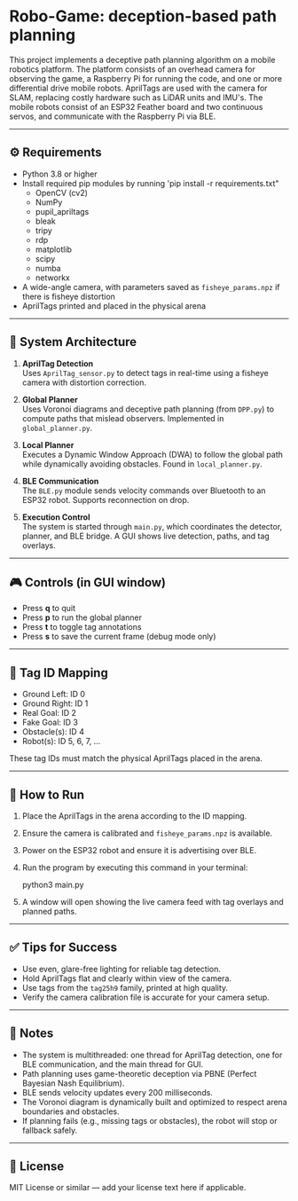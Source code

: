 # Robo-Game: deception-based path planning

This project implements a deceptive path planning algorithm on a mobile robotics platform. The platform consists of an overhead camera for observing the game, a Raspberry Pi for running the code, and one or more differential drive mobile robots. AprilTags are used with the camera for SLAM, replacing costly hardware such as LiDAR units and IMU's. The mobile robots consist of an ESP32 Feather board and two continuous servos, and communicate with the Raspberry Pi via BLE.

---

## ⚙️ Requirements

- Python 3.8 or higher
- Install required pip modules by running 'pip install -r requirements.txt"
   - OpenCV (cv2)
   - NumPy
   - pupil_apriltags
   - bleak
   - tripy
   - rdp
   - matplotlib
   - scipy
   - numba
   - networkx
- A wide-angle camera, with parameters saved as `fisheye_params.npz` if there is fisheye distortion
- AprilTags printed and placed in the physical arena

---

## 🧠 System Architecture

1. **AprilTag Detection**  
   Uses `AprilTag_sensor.py` to detect tags in real-time using a fisheye camera with distortion correction.

2. **Global Planner**  
   Uses Voronoi diagrams and deceptive path planning (from `DPP.py`) to compute paths that mislead observers. Implemented in `global_planner.py`.

3. **Local Planner**  
   Executes a Dynamic Window Approach (DWA) to follow the global path while dynamically avoiding obstacles. Found in `local_planner.py`.

4. **BLE Communication**  
   The `BLE.py` module sends velocity commands over Bluetooth to an ESP32 robot. Supports reconnection on drop.

5. **Execution Control**  
   The system is started through `main.py`, which coordinates the detector, planner, and BLE bridge. A GUI shows live detection, paths, and tag overlays.

---

## 🎮 Controls (in GUI window)

- Press **q** to quit
- Press **p** to run the global planner
- Press **t** to toggle tag annotations
- Press **s** to save the current frame (debug mode only)

---

## 🏁 Tag ID Mapping

- Ground Left: ID 0  
- Ground Right: ID 1  
- Real Goal: ID 2  
- Fake Goal: ID 3  
- Obstacle(s): ID 4  
- Robot(s): ID 5, 6, 7, ...  

These tag IDs must match the physical AprilTags placed in the arena.

---

## 🚀 How to Run

1. Place the AprilTags in the arena according to the ID mapping.
2. Ensure the camera is calibrated and `fisheye_params.npz` is available.
3. Power on the ESP32 robot and ensure it is advertising over BLE.
4. Run the program by executing this command in your terminal:

   python3 main.py

5. A window will open showing the live camera feed with tag overlays and planned paths.

---

## ✅ Tips for Success

- Use even, glare-free lighting for reliable tag detection.
- Hold AprilTags flat and clearly within view of the camera.
- Use tags from the `tag25h9` family, printed at high quality.
- Verify the camera calibration file is accurate for your camera setup.

---

## 📝 Notes

- The system is multithreaded: one thread for AprilTag detection, one for BLE communication, and the main thread for GUI.
- Path planning uses game-theoretic deception via PBNE (Perfect Bayesian Nash Equilibrium).
- BLE sends velocity updates every 200 milliseconds.
- The Voronoi diagram is dynamically built and optimized to respect arena boundaries and obstacles.
- If planning fails (e.g., missing tags or obstacles), the robot will stop or fallback safely.

---

## 📜 License

MIT License or similar — add your license text here if applicable.
